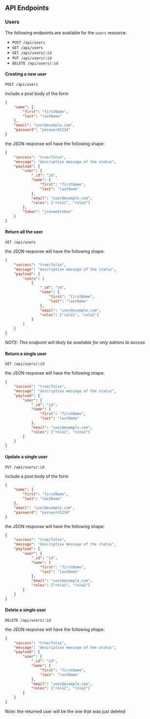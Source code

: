 ## API Endpoints

### Users

The following endpoints are available for the `users` resource:

-   `POST /api/users`
-   `GET /api/users`
-   `GET /api/users/:id`
-   `PUT /api/users/:id`
-   `DELETE /api/users/:id`

#### Creating a new user

```
POST /api/users
```

include a post body of the form

```json
{
    "name": {
        "first": "firstName",
        "last": "lastName"
    },
    "email": "user@example.com",
    "password": "password1234"
}
```

the JSON response will have the following shape:

```json
{
    "success": "true/false",
    "message": "descriptive message of the status",
    "payload": {
        "user": {
            "_id": "id",
            "name": {
                "first": "firstName",
                "last": "lastName"
            },
            "email": "user@example.com",
            "roles": ["role1", "role2"]
        },
        "token": "jsonwebtoken"
    }
}
```

#### Return all the user

```
GET /api/users
```

the JSON response will have the following shape:

```json
{
    "success": "true/false",
    "message": "descriptive message of the status",
    "payload": {
        "users": [
            {
                "_id": "id",
                "name": {
                    "first": "firstName",
                    "last": "lastName"
                },
                "email": "user@example.com",
                "roles": ["role1", "role2"]
            }
        ]
    }
}
```

_NOTE: This endpoint will likely be available for only admins to access_

#### Return a single user

```
GET /api/users/:id
```

the JSON response will have the following shape:

```json
{
    "success": "true/false",
    "message": "descriptive message of the status",
    "payload": {
        "user": {
            "_id": "id",
            "name": {
                "first": "firstName",
                "last": "lastName"
            },
            "email": "user@example.com",
            "roles": ["role1", "role2"]
        }
    }
}
```

#### Update a single user

```
PUT /api/users/:id
```

include a post body of the form

```json
{
    "name": {
        "first": "firstName",
        "last": "lastName"
    },
    "email": "user@example.com",
    "password": "password1234"
}
```

the JSON response will have the following shape:

```json
{
    "success": "true/false",
    "message": "descriptive message of the status",
    "payload": {
        "user": {
            "_id": "id",
            "name": {
                "first": "firstName",
                "last": "lastName"
            },
            "email": "user@example.com",
            "roles": ["role1", "role2"]
        }
    }
}
```

#### Delete a single user

```
DELETE /api/users/:id
```

the JSON response will have the following shape:

```json
{
    "success": "true/false",
    "message": "descriptive message of the status",
    "payload": {
        "user": {
            "_id": "id",
            "name": {
                "first": "firstName",
                "last": "lastName"
            },
            "email": "user@example.com",
            "roles": ["role1", "role2"]
        }
    }
}
```

Note: the returned user will be the one that was just deleted
